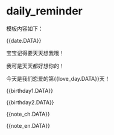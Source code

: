 # daily_reminder

模板内容如下：

{{date.DATA}} 

宝宝记得要天天想我哦！

我可是天天都好想你的！

今天是我们恋爱的第{{love_day.DATA}}天！

{{birthday1.DATA}} 

{{birthday2.DATA}}

{{note_ch.DATA}}

{{note_en.DATA}} 
